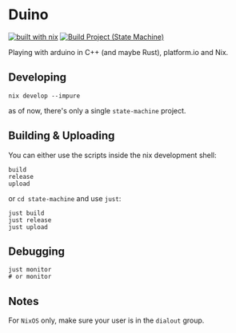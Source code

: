 # Duino

[![built with nix](https://builtwithnix.org/badge.svg)](https://builtwithnix.org)
[![Build Project (State Machine)](https://github.com/mtrsk/duino/actions/workflows/build.yml/badge.svg)](https://github.com/mtrsk/duino/actions/workflows/build.yml)

Playing with arduino in C++ (and maybe Rust), platform.io and Nix.

## Developing

```shell
nix develop --impure
```
as of now, there's only a single `state-machine` project.

## Building & Uploading

You can either use the scripts inside the nix development shell:
```shell
build
release
upload
```
or `cd state-machine` and use `just`:
```shell
just build
just release
just upload
```

## Debugging

```shell
just monitor
# or monitor
```

## Notes

For `NixOS` only, make sure your user is in the `dialout` group.
